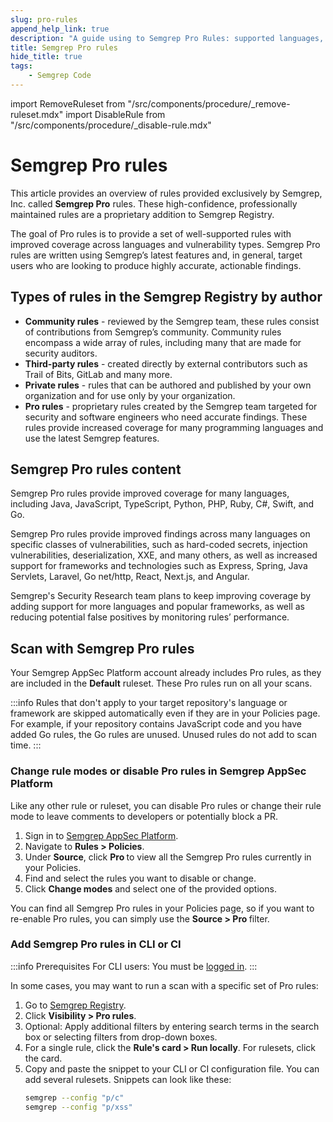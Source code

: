 ```yaml
---
slug: pro-rules
append_help_link: true
description: "A guide using to Semgrep Pro Rules: supported languages, vulnerabilities covered, and using Pro rules in Semgrep scans."
title: Semgrep Pro rules
hide_title: true
tags:
    - Semgrep Code
---
```


import RemoveRuleset from "/src/components/procedure/_remove-ruleset.mdx"
import DisableRule from "/src/components/procedure/_disable-rule.mdx"

# Semgrep Pro rules

This article provides an overview of rules provided exclusively by Semgrep, Inc. called **Semgrep Pro** rules. These high-confidence, professionally maintained rules are a proprietary addition to Semgrep Registry.

The goal of Pro rules is to provide a set of well-supported rules with improved coverage across languages and vulnerability types. Semgrep Pro rules are written using Semgrep’s latest features and, in general, target users who are looking to produce highly accurate, actionable findings.

## Types of rules in the Semgrep Registry by author

* **Community rules** - reviewed by the Semgrep team, these rules consist of contributions from Semgrep’s community. Community rules encompass a wide array of rules, including many that are made for security auditors.
* **Third-party rules** - created directly by external contributors such as Trail of Bits, GitLab and many more.
* **Private rules** - rules that can be authored and published by your own organization and for use only by your organization.
* **Pro rules** - proprietary rules created by the Semgrep team targeted for security and software engineers who need accurate findings. These rules provide increased coverage for many programming languages and use the latest Semgrep features.

## Semgrep Pro rules content

Semgrep Pro rules provide improved coverage for many languages, including Java, JavaScript, TypeScript, Python, PHP, Ruby, C#, Swift, and Go.

Semgrep Pro rules provide improved findings across many languages on specific classes of vulnerabilities, such as hard-coded secrets, injection vulnerabilities, deserialization, XXE, and many others, as well as increased support for frameworks and technologies such as Express, Spring, Java Servlets, Laravel, Go net/http, React, Next.js, and Angular.

Semgrep's Security Research team plans to keep improving coverage by adding support for more languages and popular frameworks, as well as reducing potential false positives by monitoring rules’ performance.

## Scan with Semgrep Pro rules

Your Semgrep AppSec Platform account already includes Pro rules, as they are included in the **Default** ruleset. These Pro rules run on all your scans.

:::info
Rules that don't apply to your target repository's language or framework are skipped automatically even if they are in your Policies page. For example, if your repository contains JavaScript code and you have added Go rules, the Go rules are unused. Unused rules do not add to scan time.
:::

### Change rule modes or disable Pro rules in Semgrep AppSec Platform

Like any other rule or ruleset, you can disable Pro rules or change their rule mode to leave comments to developers or potentially block a PR.

1. Sign in to [Semgrep AppSec Platform](https://semgrep.dev/login).
1. Navigate to **Rules > Policies**.
1. Under **Source**, click **Pro <i class="fa-solid fa-gem"></i>** to view all the Semgrep Pro rules currently in your Policies.
1. Find and select the rules you want to disable or change.
1. Click **Change modes** and select one of the provided options.

You can find all Semgrep Pro rules in your Policies page, so if you want to re-enable Pro rules, you can simply use the **Source > Pro <i class="fa-solid fa-gem"></i>** filter.

### Add Semgrep Pro rules in CLI or CI

:::info Prerequisites
For CLI users: You must be [logged in](/getting-started/cli#log-in-to-your-semgrep-account).
:::

In some cases, you may want to run a scan with a specific set of Pro rules:

1. Go to [Semgrep Registry](https://semgrep.dev/r).
2. Click **Visibility > Pro rules**.
3. Optional: Apply additional filters by entering search terms in the search box or selecting filters from drop-down boxes.
4. For a single rule, click the **Rule's card > Run locally**. For rulesets, click the card.
5. Copy and paste the snippet to your CLI or CI configuration file. You can add several rulesets. Snippets can look like these:
    ```bash
    semgrep --config "p/c"
    semgrep --config "p/xss"
    ```


<!-- Future feature: Receiving updates on Semgrep Pro rules -->
